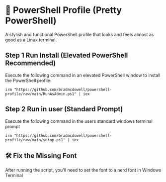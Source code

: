 # 🎨 PowerShell Profile (Pretty PowerShell)

A stylish and functional PowerShell profile that looks and feels almost as good as a Linux terminal.

## Step 1 Run Install (Elevated PowerShell Recommended)

Execute the following command in an elevated PowerShell window to install the PowerShell profile:

```
irm "https://github.com/bradmcdowell/powershell-profile/raw/main/RunAsAdmin.ps1" | iex
```

## Step 2 Run in user (Standard Prompt)

Execute the following command in the users standard windows terminal prompt

```
irm "https://github.com/bradmcdowell/powershell-profile/raw/main/setup.ps1" | iex
```
## 🛠️ Fix the Missing Font

After running the script, you'll need to set the font to a nerd font in Windows Terminal
